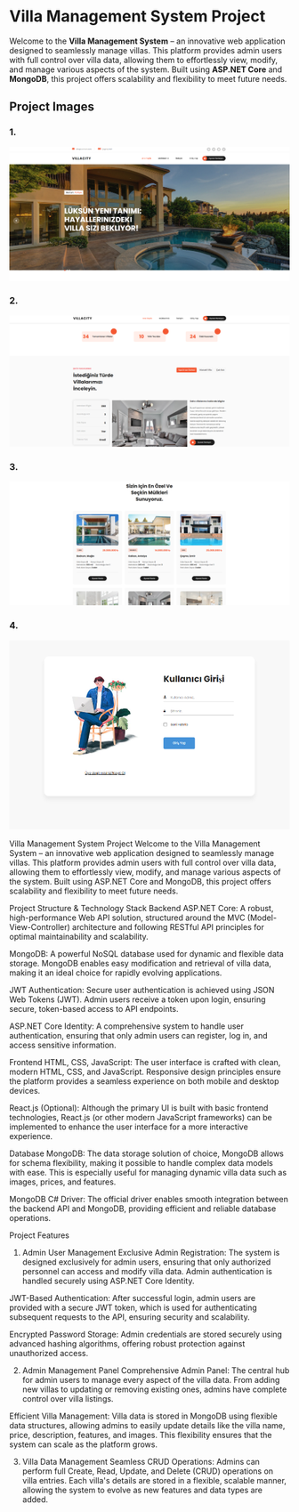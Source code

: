 # Villa Management System Project

Welcome to the **Villa Management System** – an innovative web application designed to seamlessly manage villas. This platform provides admin users with full control over villa data, allowing them to effortlessly view, modify, and manage various aspects of the system. Built using **ASP.NET Core** and **MongoDB**, this project offers scalability and flexibility to meet future needs.

## Project Images

### 1. 
![Villa Image 1](villa7.png)

### 2. 
![Villa Image 1](villa4.png)

### 3. 
![Villa Image 1](villa2.png)

### 4. 
![Villa Image 1](villagiris.png)


Villa Management System Project
Welcome to the Villa Management System – an innovative web application designed to seamlessly manage villas. This platform provides admin users with full control over villa data, allowing them to effortlessly view, modify, and manage various aspects of the system. Built using ASP.NET Core and MongoDB, this project offers scalability and flexibility to meet future needs.

Project Structure & Technology Stack
Backend
ASP.NET Core: A robust, high-performance Web API solution, structured around the MVC (Model-View-Controller) architecture and following RESTful API principles for optimal maintainability and scalability.

MongoDB: A powerful NoSQL database used for dynamic and flexible data storage. MongoDB enables easy modification and retrieval of villa data, making it an ideal choice for rapidly evolving applications.

JWT Authentication: Secure user authentication is achieved using JSON Web Tokens (JWT). Admin users receive a token upon login, ensuring secure, token-based access to API endpoints.

ASP.NET Core Identity: A comprehensive system to handle user authentication, ensuring that only admin users can register, log in, and access sensitive information.

Frontend
HTML, CSS, JavaScript: The user interface is crafted with clean, modern HTML, CSS, and JavaScript. Responsive design principles ensure the platform provides a seamless experience on both mobile and desktop devices.

React.js (Optional): Although the primary UI is built with basic frontend technologies, React.js (or other modern JavaScript frameworks) can be implemented to enhance the user interface for a more interactive experience.

Database
MongoDB: The data storage solution of choice, MongoDB allows for schema flexibility, making it possible to handle complex data models with ease. This is especially useful for managing dynamic villa data such as images, prices, and features.

MongoDB C# Driver: The official driver enables smooth integration between the backend API and MongoDB, providing efficient and reliable database operations.

Project Features
1. Admin User Management
Exclusive Admin Registration: The system is designed exclusively for admin users, ensuring that only authorized personnel can access and modify villa data. Admin authentication is handled securely using ASP.NET Core Identity.

JWT-Based Authentication: After successful login, admin users are provided with a secure JWT token, which is used for authenticating subsequent requests to the API, ensuring security and scalability.

Encrypted Password Storage: Admin credentials are stored securely using advanced hashing algorithms, offering robust protection against unauthorized access.

2. Admin Management Panel
Comprehensive Admin Panel: The central hub for admin users to manage every aspect of the villa data. From adding new villas to updating or removing existing ones, admins have complete control over villa listings.

Efficient Villa Management: Villa data is stored in MongoDB using flexible data structures, allowing admins to easily update details like the villa name, price, description, features, and images. This flexibility ensures that the system can scale as the platform grows.

3. Villa Data Management
Seamless CRUD Operations: Admins can perform full Create, Read, Update, and Delete (CRUD) operations on villa entries. Each villa's details are stored in a flexible, scalable manner, allowing the system to evolve as new features and data types are added.



